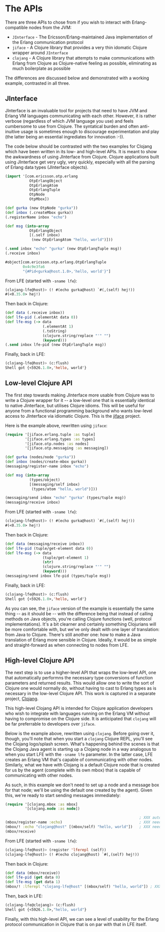 # The APIs

There are three APIs to chose from if you wish to interact with
Erlang-compatible nodes from the JVM:

* `JInterface` - The Ericsson/Erlang-maintained Java implementation of the
  Erlang communication protocol
* `jiface` - A Clojure library that provides a very thin idomatic Clojure
  wrapper around `JInterface`
* `clojang` - A Clojure library that attempts to make communications with
  Erlang from Clojure as Clojure-native feeling as possible, eliminating as
  much boilerplate as possible

The differences are discussed below and demonstrated with a working example,
contrasted in all three.


## JInterface

JInterface is an invaluable tool for projects that need to have JVM and Erlang
VM languages communicating with each other. However, it is rather verbose
(regardless of which JVM language you use) and feels cumbersome to use from
Clojure. The syntatical burden and often anti-inuitive usage is sometimes
enough to discourage experimentation and play (the latter being an essential
ingrediates for innovation :-)).

The code below should be contrasted with the two examples for Clojang
which have been written in its low- and high-level APIs. It is meant to show
the awkwardness of using JInterface from Clojure. Clojure applications built
using JInterface get very ugly, very quickly, especially with all the parsing
of Erlang data types (JInterface objects).

```clojure
(import '[com.ericsson.otp.erlang
           OtpErlangObject
           OtpErlangAtom
           OtpErlangTuple
           OtpNode
           OtpMbox])

(def gurka (new OtpNode "gurka"))
(def inbox (.createMbox gurka))
(.registerName inbox "echo")

(def msg (into-array
           OtpErlangObject
           [(.self inbox)
            (new OtpErlangAtom "hello, world")]))

(.send inbox "echo" "gurka" (new OtpErlangTuple msg))
(.receive inbox)

#object[com.ericsson.otp.erlang.OtpErlangTuple
        0x4c9e3fa6
        "{#Pid<gurka@host.1.0>,'hello, world'}"]
```

From LFE (started with `-sname lfe`):

```cl
(clojang-lfe@host)> (! #(echo gurka@host) `#(,(self) hej!))
#(<0.35.0> hej!)
```

Then back in Clojure:

```clj
(def data (.receive inbox))
(def lfe-pid (.elementAt data 0))
(def lfe-msg (-> data
                 (.elementAt 1)
                 (.toString)
                 (clojure.string/replace "'" "")
                 (keyword)))
(.send inbox lfe-pid (new OtpErlangTuple msg))
```

Finally, back in LFE:

```cl
(clojang-lfe@host)> (c:flush)
Shell got {<5926.1.0>,'hello, world'}
```


## Low-level Clojure API

The first step towards making JInterface more usable from Clojure was to write
a Clojure wrapper for it -- a low-level one that is essentially identical to
native JInterface, but utilises Clojure idioms. This will be useful for anyone
from a functional programming background who wants low-level access to
JInterface via idiomatic Clojure. This is the
[jiface](https://github.com/clojang/jiface) project.

Here is the example above, rewritten using `jiface`:

```clj
(require '[jiface.erlang.tuple :as tuple]
         '[jiface.erlang.types :as types]
         '[jiface.otp.nodes :as nodes]
         '[jiface.otp.messaging :as messaging])

(def gurka (nodes/node "gurka"))
(def inbox (nodes/create-mbox gurka))
(messaging/register-name inbox "echo")

(def msg (into-array
           (types/object)
           [(messaging/self inbox)
            (types/atom "hello, world")]))

(messaging/send inbox "echo" "gurka" (types/tuple msg))
(messaging/receive inbox)
```

From LFE (started with `-sname lfe`):

```cl
(clojang-lfe@host)> (! #(echo gurka@host) `#(,(self) hej!))
#(<0.35.0> hej!)
```

Then back in Clojure:

```clj
(def data (messaging/receive inbox))
(def lfe-pid (tuple/get-element data 0))
(def lfe-msg (-> data
                 (tuple/get-element 1)
                 (str)
                 (clojure.string/replace "'" "")
                 (keyword)))
(messaging/send inbox lfe-pid (types/tuple msg))
```

Finally, back in LFE:

```cl
(clojang-lfe@host)> (c:flush)
Shell got {<5926.1.0>,'hello, world'}
```

As you can see, the `jiface` version of the example is essentially the same
thing -- as it should be -- with the difference being that instead of calling
methods on Java objects, you're calling Clojure functions (well, protocol
implementations). It's a bit clearner and certainly something Clojurians will
be more comfortable with, but we've only dealt with one layer of translation:
from Java to Clojure. There's still another one: how to make a Java translation
of Erlang more sensible in Clojure. Ideally, it would be as simple and
straight-forward as when connecting to nodes from LFE.


## High-level Clojure API

The next step is to use a higher-level API that wraps the low-level API, one
that automatically performns the necessary type conversions of function
parameters and returned results. This would allow one to write the sort of
Clojure one would normally do, without having to cast to Erlang types as is
necessary in the low-level Clojure API. This work is captured in a separate
project, [Clojang](https://github.com/clojang/clojang).

This high-level Clojang API is intended for Clojure application developers who
wish to integrate with languages running on the Erlang VM without having to
compromise on the Clojure side. It is anticipated that `clojang` will be far
preferrable to developers over `jiface`.

Below is the example above, rewritten using `clojang`. Before going over it,
though, you'll note that when you start a `clojang` Clojure REPL, you'll see
the Clojang logo/splash screen. What's happening behind the scenes is that the
Clojang Java agent is starting up a Clojang node in a way analogous to when
you start LFE with the `-sname lfe` parameter. In the latter case, LFE creates
an Erlang VM that's capable of communicating with other nodes. Similarly, what
we have with Clojang is a default Clojure node that is created for us by the
agent (complete with its own mbox) that is capable of communicating with other
nodes.

As such, in this example we don't need to set up a node and a message box for
that node; we'll be using the default one created by the agent). Given this,
we're ready to start sending messages immediately:

```clj
(require '[clojang.mbox :as mbox]
         '[clojang.node :as node])

                                                             ; XXX auto-retister :default so we don't need this line
(mbox/register-name :echo)                                   ; XXX need to add support for arity-1
(mbox/! :echo "clojang@host" [(mbox/self) "hello, world"])   ; XXX need to add support for arity-3
(mbox/receive)
```

From LFE (started with `-sname lfe`):

```cl
(clojang-lfe@host)> (register 'lferepl (self))
(clojang-lfe@host)> (! #(echo clojang@host) `#(,(self) hej!))
```

Then back in Clojure:

```clj
(def data (mbox/receive))
(def lfe-pid (get data 0)
(def lfe-msg (get data 1)
(mbox/! :lferepl "clojang-lfe@host" [(mbox/self) "hello, world"]) ; XXX need to add support for arity-3
```

Then, back in LFE:

```cl
(clojang-lfe@clojang)> (c:flush)
Shell got {<5926.1.0>,"hello, world"}
```

Finally, with this high-level API, we can see a level of usability for the
Erlang protocol communication in Clojure that is on par with that in LFE
itself.
